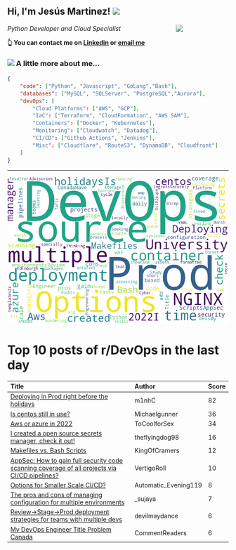 <!--
**jmartinezl/jmartinezl** is a ✨ _special_ ✨ repository because its `README.md` (this file) appears on your GitHub profile.

Here are some ideas to get you started:

- 🔭 I’m currently working on ...
- 🌱 I’m currently learning ...
- 👯 I’m looking to collaborate on ...
- 🤔 I’m looking for help with ...
- 💬 Ask me about ...
- 📫 How to reach me: ...
- 😄 Pronouns: ...
- ⚡ Fun fact: ...
-->

<h2>Hi, I'm Jesús Martinez! <img src="https://media.giphy.com/media/WUlplcMpOCEmTGBtBW/giphy.gif" width="30"> </h2>
<img align='right' src="https://media.giphy.com/media/NytMLKyiaIh6VH9SPm/giphy.gif" width="120">
<p><em>Python Developer and Cloud Specialist
</em></p>

**👆 You can contact me on [Linkedin](https://www.linkedin.com/in/jes%C3%BAs-martinez-2b7b10104/) or [email me](mailto:jesus.mtz.lorenzo@gmail.com)**

### <img src="https://media.giphy.com/media/VgCDAzcKvsR6OM0uWg/giphy.gif" width="50"> A little more about me...  

```json
{
    "code": ["Python", "Javascript", "GoLang","Bash"],
    "databases": ["MySQL", "SQLServer", "PostgreSQL","Aurora"],
    "devOps": [
        "Cloud Platforms": ["AWS", "GCP"],
        "IaC": ["Terraform", "CloudFormation", "AWS SAM"],
        "Containers": ["Docker", "Kubernetes"],
        "Monitoring": ["Cloudwatch", "Datadog"],
        "CI/CD": ["Github Actions", "Jenkins"],
        "Misc": ["Cloudflare", "Route53", "DynamoDB", "Cloudfront"]
    ]
}
```
---

![Wordcloud](./cloud.png)

# Top 10 posts of r/DevOps in the last day

| Title | Author | Score |
|:---|:---|:---|
| [Deploying in Prod right before the holidays](https://www.reddit.com/r/devops/comments/z102lo/deploying_in_prod_right_before_the_holidays/) | m1nhC | 82 |
| [Is centos still in use?](https://www.reddit.com/r/devops/comments/z1brdh/is_centos_still_in_use/) | Michaelgunner | 36 |
| [Aws or azure in 2022](https://www.reddit.com/r/devops/comments/z0zn0q/aws_or_azure_in_2022/) | ToCoolforSex | 34 |
| [I created a open source secrets manager, check it out!](https://www.reddit.com/r/devops/comments/z14z7z/i_created_a_open_source_secrets_manager_check_it/) | theflyingdog98 | 16 |
| [Makefiles vs. Bash Scripts](https://www.reddit.com/r/devops/comments/z1eegq/makefiles_vs_bash_scripts/) | KingOfCramers | 12 |
| [AppSec: How to gain full security code scanning coverage of all projects via CI/CD pipelines?](https://www.reddit.com/r/devops/comments/z0xug5/appsec_how_to_gain_full_security_code_scanning/) | VertigoRoll | 10 |
| [Options for Smaller Scale CI/CD?](https://www.reddit.com/r/devops/comments/z0zwpt/options_for_smaller_scale_cicd/) | Automatic_Evening119 | 8 |
| [The pros and cons of managing configuration for multiple environments](https://www.reddit.com/r/devops/comments/z1rfwm/the_pros_and_cons_of_managing_configuration_for/) | _sujaya | 7 |
| [Review-&gt;Stage-&gt;Prod deployment strategies for teams with multiple devs](https://www.reddit.com/r/devops/comments/z1gg45/reviewstageprod_deployment_strategies_for_teams/) | devilmaydance | 6 |
| [My DevOps Engineer Title Problem Canada](https://www.reddit.com/r/devops/comments/z1chwq/my_devops_engineer_title_problem_canada/) | CommentReaders | 6 |
